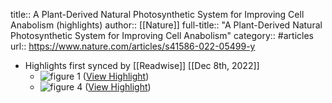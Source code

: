 title:: A Plant-Derived Natural Photosynthetic System for Improving Cell Anabolism (highlights)
author:: [[Nature]]
full-title:: "A Plant-Derived Natural Photosynthetic System for Improving Cell Anabolism"
category:: #articles
url:: https://www.nature.com/articles/s41586-022-05499-y

- Highlights first synced by [[Readwise]] [[Dec 8th, 2022]]
	- ![figure 1](https://media.springernature.com/lw685/springer-static/image/art%3A10.1038%2Fs41586-022-05499-y/MediaObjects/41586_2022_5499_Fig1_HTML.png) ([View Highlight](https://read.readwise.io/read/01gkr7afwsy47hbm7fteeft496))
	- ![figure 4](https://media.springernature.com/lw685/springer-static/image/art%3A10.1038%2Fs41586-022-05499-y/MediaObjects/41586_2022_5499_Fig4_HTML.png) ([View Highlight](https://read.readwise.io/read/01gkr9hp3hcwef604zre53bm1p))